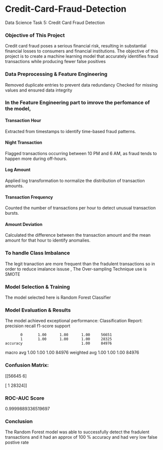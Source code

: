 # Credit-Card-Fraud-Detection
Data Science Task 5: Credit Card Fraud Detection 
### Objective of This Project
Credit card fraud poses a serious financial risk, resulting in substantial financial losses to consumers and financial institutions. The objective of this project is to create a machine learning model that accurately identifies fraud transactions while producing fewer false positives 
###  Data Preprocessing & Feature Engineering
Removed duplicate entries to prevent data redundancy
Checked for missing values and ensured data integrity

### In the Feature Engineering part to imrove the perfomance of the model,
#### Transaction Hour
Extracted from timestamps to identify time-based fraud patterns.
#### Night Transaction
Flagged transactions occurring between 10 PM and 6 AM, as fraud tends to happen more during off-hours.
#### Log Amount 
Applied log transformation to normalize the distribution of transaction amounts.
#### Transaction Frequency
Counted the number of transactions per hour to detect unusual transaction bursts.
#### Amount Deviation
Calculated the difference between the transaction amount and the mean amount for that hour to identify anomalies.
### To handle Class Imbalance 
The legit tranaction are more frequent than the fradulent transactions so in order to reduce imalance issuse , The Over-sampling Technique use is SMOTE
### Model Selection & Training
The  model selected here is Random Forest Classifier
### Model Evaluation & Results
The model achieved exceptional performance:
Classification Report:
              precision    recall  f1-score   support

           0       1.00      1.00      1.00     56651
           1       1.00      1.00      1.00     28325
    accuracy                           1.00     84976
   macro avg       1.00      1.00      1.00     84976
weighted avg       1.00      1.00      1.00     84976

### Confusion Matrix:
[[56645     6]

 [    1 28324]]
### ROC-AUC Score
 0.9999889336519697

### Conclusion
The Random Forest model was able to successfully detect the fradulent transactions and it had an approx of 100 % accuracy and had very low false postive rate
 
